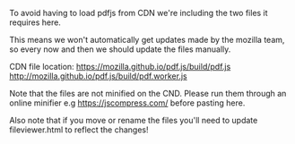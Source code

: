 To avoid having to load pdfjs from CDN we're including the two files it  requires here.

This means we won't automatically get updates made by the mozilla team, so every now
and then we should update the files manually.

CDN file location:
https://mozilla.github.io/pdf.js/build/pdf.js
http://mozilla.github.io/pdf.js/build/pdf.worker.js

Note that the files are not minified on the CND. Please run them through an online minifier e.g https://jscompress.com/ before pasting here.

Also note that if you move or rename the files you'll need to update fileviewer.html to reflect the changes!